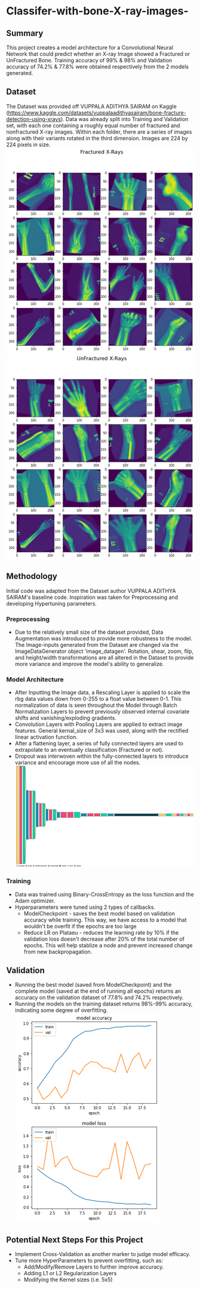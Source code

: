 # Classifer-with-bone-X-ray-images-


## Summary
This project creates a model architecture for a Convolutional Neural Network that could predict whether an X-ray Image showed a Fractured or UnFractured Bone. Training accuracy of 99% & 98% and Validation accuracy of 74.2% & 77.8% were obtained respectively from the 2 models generated. 

## Dataset
The Dataset was provided off VUPPALA ADITHYA SAIRAM on Kaggle (https://www.kaggle.com/datasets/vuppalaadithyasairam/bone-fracture-detection-using-xrays).
Data was already split into Training and Validation set, with each one containing a roughly equal number of fractured and nonfractured X-ray images. Within each folder, there are a series of images along with their variants rotated in the third dimension. 
Images are 224 by 224 pixels in size. <br /> 
![frac](./readme_imgs/fractured_ex.png)
![unfrac](./readme_imgs/unfractured_ex.png)

## Methodology

Initial code was adapted from the Dataset author VUPPALA ADITHYA SAIRAM's baseline code. Inspiration was taken for Preprocessing and developing Hypertuning parameters. 

### Preprocessing
 - Due to the relatively small size of the dataset provided, Data Augmentation was introduced to provide more robustness to the model. The Image-inputs generated from the Dataset are changed via the ImageDataGenerator object 'image_datagen'. Rotation, shear, zoom, flip, and height/width transformations are all altered in the Dataset to provide more variance and improve the model's ability to generalize. 
 
### Model Architecture
 - After Inputting the Image data, a Rescaling Layer is applied to scale the rbg data values down from 0-255 to a float value between 0-1. This normalization of data is seen throughout the Model through Batch Normalization Layers to prevent previously observed internal covariate shifts and vanishing/exploding gradients. 
 - Convolution Layers with Pooling Layers are applied to extract image features. General kernal_size of 3x3 was used, along with the rectified linear activation function.
 - After a flattening layer, a series of fully connected layers are used to extrapolate to an eventually classification (Fractured or not). 
 - Dropout was interwoven within the fully-connected layers to introduce variance and encourage more use of all the nodes. 
 ![arch](./readme_imgs/model_arch.png)

### Training
 - Data was trained using Binary-CrossEntropy as the loss function and the Adam optimizer. 
 - Hyperparameters were tuned using 2 types of callbacks.
    - ModelCheckpoint - saves the best model based on validation accuracy while training. This way, we have access to a model that wouldn't be overfit if the epochs are too large
    - Reduce LR on Plataeu - reduces the learning rate by 10% if the validation loss doesn't decrease after 20% of the total number of epochs. This will help stablize a node and prevent increased change from new backpropagation. 

## Validation
 - Running the best model (saved from ModelCheckpoint) and the complete model (saved at the end of running all epochs) returns an accuracy on the validation dataset of 77.8% and 74.2% respectively. 
 - Running the models on the training dataset returns 98%-99% accuracy, indicating some degree of overfitting. 
 ![acc](./readme_imgs/model_acc.png)
 ![loss](./readme_imgs/model_loss.png)

## Potential Next Steps For this Project
 - Implement Cross-Validation as another marker to judge model efficacy.
 - Tune more HyperParameters to prevent overfitting, such as:
   -  Add/Modify/Remove Layers to further improve accuracy.
   -  Adding L1 or L2 Regularization Layers
   -  Modifying the Kernel sizes (i.e. 5x5)
